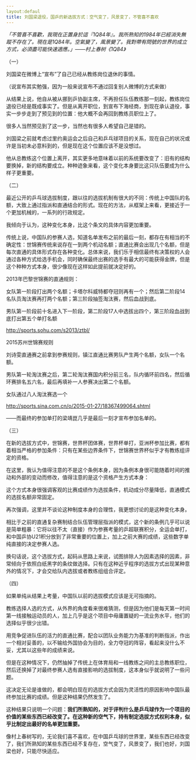 ```yaml
---
layout:defaul
title: 刘国梁退役，国乒的新选拔方式：空气变了，风景变了，不管喜不喜欢
---
```


*「不管喜不喜歡，我現在正置身於這『1Q84年』。我所熟知的1984年已經消失無蹤不存在了。現在是1Q84年。空氣變了，風景變了。我對帶有問號的世界的成立方式，必須盡可能快速適應。」——村上春树《1Q84》*

（一）

刘国梁在微博上“宣布”了自己已经从教练岗位退休的事情。

（说宣布其实勉强，因为一般来说宣布不通过回复别人微博的方式来做）

从结果上说，他自从被从挪到乒协副主席，不再担任队伍教练那一刻起，教练岗位退役已经是既成事实了。但是从离开职位，到宣布下海经商，到现在承认退役，事实一步步走到了预见到的位置：他大概不会再回到教练员职位上了。

很多人当然预见到了这一步，当然也有很多人希望自己是错的。

刘国梁之前就考虑过里约奥运会之后自己和乒乓球项目的关系，现在自己的状况或许是当初未必意料到的，但是现在这个位置应该不是没想过。

他从总教练这个位置上离开，其实更多地意味着以前的系统要改变了：旧有的结构要换掉，新的结构要成立。种种迹象来看，这个变化本身要比这只队伍要成为什么样子更重要。

（二）

最近公开的乒乓球选拔制度，跟以往的选拔机制有很大的不同：传统上中国队的名额，大致上通过指派和直通结合的形式。现在的方法，从框架上来看，更接近于一个更加机械的，一系列的行政规定。

我倾向于认为，这种变化本身，比这个条文的具体内容更加重要。

传统上说，中国队的参赛人选，知道名单发布之前的最后一刻，都存在有相当的不确定性：世锦赛传统来说存在一到两个机动名额；直通比赛会出现几个名额，但是每次直通的具体形式存在各种变化。总体来说，我们乐于相信最终有决策权的人会通过各种方式给选手机会，同时确保最终出赛的选手有最大的可能获得金牌，但是这个种种方式本身，很少像现在这样如此提前就决定好的。

2013年巴黎世锦赛的直通规则：

女队第一阶段打出两个名额；卡塔尔科威特都夺冠则再有一个；然后第二阶段14名队员淘汰赛再打两个名额；第三阶段抽签淘汰赛，然后血战到底。

男队第一阶段前十名进入下一阶段，第二阶段17人中选拔出四个，第三阶段血战到底打出第五个单打名额

http://sports.sohu.com/s2013/ztbl/

2015苏州世锦赛规则

刘诗雯直通赛之前拿到参赛规则，镇江直通比赛男队产生两个名额，女队一个名额。

男队第一轮淘汰赛之后，第二轮淘汰赛国内积分前三名，队内循环前四名，然后循环赛排名五六名，最后再填补一人参赛决出第二个名额。

女队通过八人淘汰赛选一个

http://sports.sina.com.cn/o/2015-01-27/18367499064.shtml

——而最终的参加单打的梁靖崑几乎是最后一刻才宣布参加名单的。

（三）

在新的选拔方式中，世锦赛，世界杯团体赛，世界杯单打，亚洲杯参加比赛，都有着相当严格的参加条件：只有在某些边界条件下，世锦赛世界杯似乎才有教练组评定的资格。

在这里，我认为值得注意的不是这个条例本身，因为条例本身很可能随着时间的推动和外部的变动而修改，值得注意的是这个资格产生方式本身：

这个方式本身很强调客观的比赛成绩作为选拔条件，机动成分尽量降低，直通模式的选拔名额非常固定。

再次强调，这里并不谈论这种制度本身的合理性，我更想讨论的是这种变化本身。

相比于之前的直通复杂赛制结合队伍管理层指派的模式，这个新的条例几乎可以说是简单粗暴：它将以往不太（直接）作为参赛考量的乒超联赛积分，全运会单打，和中国乒协U21积分放到了非常重要的位置上，加上之前大赛的成绩，这些数字单纯直接的决定参赛人选。

换句话说，这个选拔方式，起码从思路上来说，试图排除人为因素选择的因素，非常倾向于依照白纸黑字的条纹做选择。只有在这种近乎程序的选拔方式出现某种意外的情况下，才会交给队内选拔或者教练组组合评定。

（四）

如果单纯从结果上考量，中国队以前的选拔模式应该是无可指摘的。

教练选择人选的方式，从外界的角度看来很难猜测，但是因为他们是每天第一时间第一线接触运动员的人，加上几乎是这个项目中毋庸置疑的一流业务水平，他们的选择似乎很少出错。

用竞争促进队伍的活力的直通比赛，配合以团队业务能力为基准的判断指派，作出一个相对妥善的，以不输给外国协会为目的，全力夺冠的阵容，看起来没什么不妥，尤其以这些年的成绩来说。

但是在这种情况下，仍然抽掉了传统上在体育局和一线教练之间的主总教练职位，然后还换掉了对最终参赛人选有直接影响的选拔制度，这本身似乎就说明了一些问题。

这决定无论是谁做的，都会明白现在的选拔方式会因为灵活性的原因影响中国队最终参加比赛的成绩。但是这种结果仍然发生了。

这种结果只说明一个问题：**我们所熟知的，对于评判什么是乒乓球作为一个项目的价值的某些东西已经改变了。在这种新的空气下，持有制定选拔方式权利本身，似乎比制定出最好的名单更加重要。**

像村上春树写的，无论我们喜不喜欢，在中国乒乓球的世界里，某些东西已经改变了，我们所熟知的某些东西已经不复存在，空气变了，风景变了，我们也好，刘国梁也好，只能尽快适应。